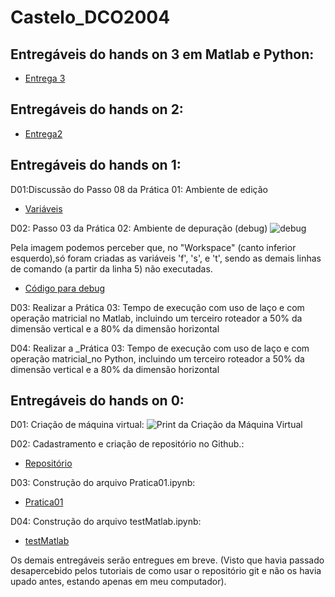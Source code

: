 # Castelo_DCO2004

## Entregáveis do hands on 3 em Matlab e Python: 
* [Entrega 3](http://localhost:8888/notebooks/Entrega%203%20(Matlab%20e%20Python).ipynb#)

## Entregáveis do hands on 2: 
* [Entrega2](http://localhost:8888/notebooks/Entrega%202.ipynb)

## Entregáveis do hands on 1: 

D01:Discussão do Passo 08 da Prática 01: Ambiente de edição 
* [Variáveis](http://localhost:8888/notebooks/Vari%C3%A1veis.ipynb)

D02: Passo 03 da Prática 02: Ambiente de depuração (debug) 
![debug](http://oi64.tinypic.com/6jkp4z.jpg)

Pela imagem podemos perceber que, no "Workspace" (canto inferior esquerdo),só foram criadas as variáveis 'f', 's', e 't', sendo as demais linhas de comando (a partir da linha 5) não executadas.

* [Código para debug](http://localhost:8888/notebooks/Debug.ipynb)

D03: Realizar a Prática 03: Tempo de execução com uso de laço e com operação matricial no Matlab, incluindo um terceiro roteador a 50% da dimensão vertical e a 80% da dimensão horizontal

D04: Realizar a _Prática 03: Tempo de execução com uso de laço e com operação matricial_no Python, incluindo um terceiro roteador a 50% da dimensão vertical e a 80% da dimensão horizontal


## Entregáveis do hands on 0: 

D01: Criação de máquina virtual:
![Print da Criação da Máquina Virtual](http://oi65.tinypic.com/15q7p0i.jpg)

D02: Cadastramento e criação de repositório no Github.:
- [Repositório](https://github.com/mateuscastelobranco96/Castelo_DCO2004)

D03: Construção do arquivo Pratica01.ipynb:
- [Pratica01](http://localhost:8888/notebooks/Pratica1.ipynb)

D04: Construção do arquivo testMatlab.ipynb:

* [testMatlab](http://localhost:8888/notebooks/testeMatlab.ipynb#)

Os demais entregáveis serão entregues em breve. (Visto que havia passado desapercebido pelos tutoriais de como usar o repositório git e não os havia upado antes, estando apenas em meu computador).
